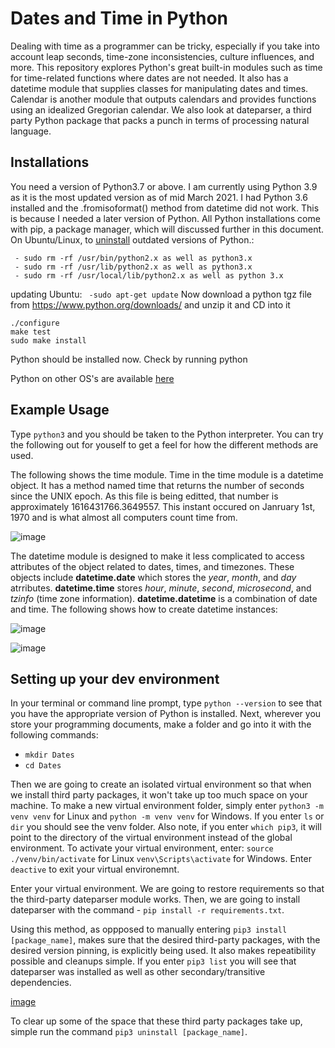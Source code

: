# Dates and Time in Python

Dealing with time as a programmer can be tricky, especially if you take into account leap seconds, time-zone inconsistencies, culture influences, and more. This repository explores Python's great built-in modules such as time for time-related functions where dates are not needed. It also has a datetime module that supplies classes for manipulating dates and times. Calendar is another module that outputs calendars and provides functions using an idealized Gregorian calendar. We also look at dateparser, a third party Python package that packs a punch in terms of processing natural language. 

## Installations

You need a version of Python3.7 or above. I am currently using Python 3.9 as it is the most updated version as of mid March 2021. I had Python 3.6 installed and the .fromisoformat() method from datetime did not work. This is because I needed a later version of Python. All Python installations come with pip, a package manager, which will discussed further in this document.
On Ubuntu/Linux, to [uninstall](https://stackoverflow.com/questions/48899604/how-to-uninstall-python-in-ubuntu-completely-and-reinstalling-it) outdated versions of Python.:

```
 - sudo rm -rf /usr/bin/python2.x as well as python3.x
 - sudo rm -rf /usr/lib/python2.x as well as python3.x
 - sudo rm -rf /usr/local/lib/python2.x as well as python 3.x 
 ```

updating Ubuntu:
`` -sudo apt-get update``
Now download a python tgz file from https://www.python.org/downloads/ and unzip it and CD into it
```
./configure
make test
sudo make install
```
Python should be installed now. Check by running python

Python on other OS's are available [here]( https://www.python.org/downloads/)

## Example Usage

Type ```python3``` and you should be taken to the Python interpreter. You can try the following out for youself to get a feel for how the different methods are used.

The following shows the time module. Time in the time module is a datetime object. It has a method named time that returns the number of seconds since the UNIX epoch. As this file is being editted, that number is approximately 1616431766.3649557. This instant occured on Janruary 1st, 1970 and is what almost all computers count time from. 

![image](https://user-images.githubusercontent.com/25753853/112026271-67aa1400-8b0c-11eb-90ac-4aa815f15578.png)

The datetime module is designed to make it less complicated to access attributes of the object related to dates, times, and timezones. These objects include __datetime.date__ which stores the *year*, *month*, and *day* atrributes. __datetime.time__ stores *hour*, *minute*, *second*, *microsecond*, and *tzinfo* (time zone information). __datetime.datetime__ is a combination of date and time. The following shows how to create datetime instances:

![image](https://user-images.githubusercontent.com/25753853/112034278-acd24400-8b14-11eb-81cb-cbe5b80bcff9.png)

![image](https://user-images.githubusercontent.com/25753853/112037212-e22c6100-8b17-11eb-86de-056f3bf02149.png)



## Setting up your dev environment

In your terminal or command line prompt, type ```python --version``` to see that you have the appropriate version of Python is installed.
Next, wherever you store your programming documents, make a folder and go into it with the following commands: 
- `mkdir Dates`
- `cd Dates`

Then we are going to create an isolated virtual environment so that when we install third party packages, it won't take up too much space on your machine. 
To make a new virtual environment folder, simply enter ```python3 -m venv venv``` for Linux and ```python -m venv venv``` for Windows. If you enter ```ls``` or ```dir``` you should see the venv folder. Also note, if you enter ```which pip3```, it will point to the directory of the virtual environment instead of the global environment. To activate your virtual environment, enter:
 ```source ./venv/bin/activate``` for Linux  ```venv\Scripts\activate``` for Windows. Enter ```deactive``` to exit your virtual environemnt.

Enter your virtual environment. We are going to restore requirements so that the third-party dateparser module works. Then, we are going to install dateparser with the command - ```pip install -r requirements.txt```. 

Using this method, as oppposed to manually entering ```pip3 install [package_name]```, makes sure that the desired third-party packages, with the desired version pinning, is explicitly being used. It also makes repeatibility possible and cleanups simple.
If you enter ```pip3 list``` you will see that dateparser was installed as well as other secondary/transitive dependencies.

[image](https://user-images.githubusercontent.com/25753853/111908832-2133b700-8a31-11eb-8510-3b7d99506b48.png)

To clear up some of the space that these third party packages take up, simple run the command ```pip3 uninstall [package_name]```.





